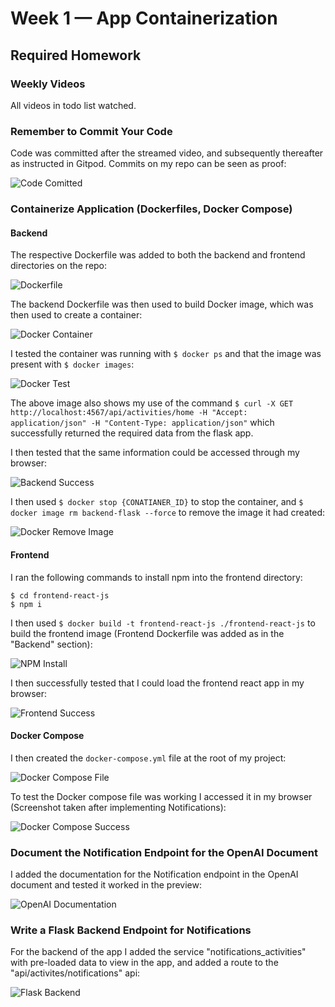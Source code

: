 # Week 1 — App Containerization

## Required Homework

### Weekly Videos
All videos in todo list watched.

### Remember to Commit Your Code
Code was committed after the streamed video, and subsequently thereafter as instructed in Gitpod. Commits on my repo can be seen as proof:

![Code Comitted](/journal/resources/images/week1/commit_proof.PNG)

### Containerize Application (Dockerfiles, Docker Compose)
#### Backend
The respective Dockerfile was added to both the backend and frontend directories on the repo:

![Dockerfile](/journal/resources/images/week1/docker_files.PNG)

The backend Dockerfile was then used to build Docker image, which was then used to create a container:

![Docker Container](/journal/resources/images/week1/docker_build_run.PNG)

I tested the container was running with ```$ docker ps``` and that the image was present with ```$ docker images```:

![Docker Test](/journal/resources/images/week1/docker_ps_images.PNG)

The above image also shows my use of the command ```$ curl -X GET http://localhost:4567/api/activities/home -H "Accept: application/json" -H "Content-Type: application/json"``` which successfully returned the required data from the flask app.

I then tested that the same information could be accessed through my browser:

![Backend Success](/journal/resources/images/week1/backend_success.PNG)

I then used ```$ docker stop {CONATIANER_ID}``` to stop the container, and ```$ docker image rm backend-flask --force``` to remove the image it had created:

![Docker Remove Image](/journal/resources/images/week1/docker_rm_image.PNG)

#### Frontend
I ran the following commands to install npm into the frontend directory:
```
$ cd frontend-react-js
$ npm i
```

I then used ```$ docker build -t frontend-react-js ./frontend-react-js``` to build the frontend image (Frontend Dockerfile was added as in the "Backend" section):

![NPM Install](/journal/resources/images/week1/docker_frontend_build_run.PNG)

I then successfully tested that I could load the frontend react app in my browser:

![Frontend Success](/journal/resources/images/week1/frontend_success.PNG)

#### Docker Compose
I then created the ```docker-compose.yml``` file at the root of my project:

![Docker Compose File](/journal/resources/images/week1/docker_compose_file.PNG)

To test the Docker compose file was working I accessed it in my browser (Screenshot taken after implementing Notifications):

![Docker Compose Success](/journal/resources/images/week1/docker_compose_success.PNG)

### Document the Notification Endpoint for the OpenAI Document

I added the documentation for the Notification endpoint in the OpenAI document and tested it worked in the preview:

![OpenAI Documentation](/journal/resources/images/week1/openapi_documentation.PNG)

### Write a Flask Backend Endpoint for Notifications

For the backend of the app I added the service "notifications_activities" with pre-loaded data to view in the app, and added a route to the "api/activites/notifications" api:

![Flask Backend](/journal/resources/images/week1/app_and_service_page.PNG)

